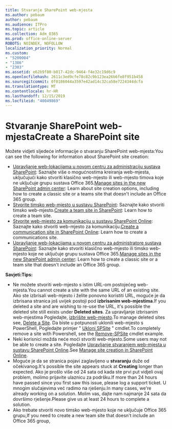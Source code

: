 ```yaml
---
title: Stvaranje SharePoint web-mjesta
ms.author: pebaum
author: pebaum
ms.audience: ITPro
ms.topic: article
ms.collection: Adm_O365
ms.prod: office-online-server
ROBOTS: NOINDEX, NOFOLLOW
localization_priority: Normal
ms.custom:
- "5200004"
- "1386"
- "2303"
ms.assetid: e62b9f80-b017-42dc-9464-f4e32c19d6c9
ms.openlocfilehash: 2611c3ed9cfe78c82c9b123ea26b6fe8f951b458
ms.sourcegitcommit: 0f0186044a3597e42ad14c32ca58e7224344dcfa
ms.translationtype: MT
ms.contentlocale: hr-HR
ms.lasthandoff: 12/15/2019
ms.locfileid: "40049869"
---
```

# <a name="create-a-sharepoint-site"></a><span data-ttu-id="881a2-102">Stvaranje SharePoint web-mjesta</span><span class="sxs-lookup"><span data-stu-id="881a2-102">Create a SharePoint site</span></span>

<span data-ttu-id="881a2-103">Možete vidjeti sljedeće informacije o stvaranju SharePoint web-mjesta:</span><span class="sxs-lookup"><span data-stu-id="881a2-103">You can see the following for information about SharePoint site creation:</span></span>
- <span data-ttu-id="881a2-104">[Upravljanje web-lokacijama u novom centru za administraciju sustava SharePoint](https://docs.microsoft.com/sharepoint/manage-site-creation): Saznajte više o mogućnostima kreiranja web-mjesta, uključujući kako stvoriti klasično web-mjesto ili web-mjesto timova koje ne uključuje grupu sustava Office 365.</span><span class="sxs-lookup"><span data-stu-id="881a2-104">[Manage sites in the new SharePoint admin center](https://docs.microsoft.com/sharepoint/manage-site-creation): Learn about site creation options, including how to create a classic site or a teams site that doesn't include an Office 365 group.</span></span>
- <span data-ttu-id="881a2-105">[Stvorite timsko web-mjesto u sustavu SharePoint](https://support.office.com/article/create-a-team-site-in-sharepoint-ef10c1e7-15f3-42a3-98aa-b5972711777d): Saznajte kako stvoriti timsko web-mjesto.</span><span class="sxs-lookup"><span data-stu-id="881a2-105">[Create a team site in SharePoint](https://support.office.com/article/create-a-team-site-in-sharepoint-ef10c1e7-15f3-42a3-98aa-b5972711777d): Learn how to create a team site.</span></span>
- <span data-ttu-id="881a2-106">[Stvorite web-mjesto za komunikaciju u sustavu SharePoint Online](https://support.office.com/article/7fb44b20-a72f-4d2c-9173-fc8f59ba50eb): Saznajte kako stvoriti web-mjesto za komunikaciju.</span><span class="sxs-lookup"><span data-stu-id="881a2-106">[Create a communication site in SharePoint Online](https://support.office.com/article/7fb44b20-a72f-4d2c-9173-fc8f59ba50eb): Learn how to create a communications site.</span></span>
- <span data-ttu-id="881a2-107">[Upravljanje web-lokacijama u novom centru za administratore sustava SharePoint](https://docs.microsoft.com/sharepoint/manage-sites-in-new-admin-center#create-a-site): Saznajte kako stvoriti klasično web-mjesto ili timsko web-mjesto koje ne uključuje grupu sustava Office 365.</span><span class="sxs-lookup"><span data-stu-id="881a2-107">[Manage sites in the new SharePoint admin center](https://docs.microsoft.com/sharepoint/manage-sites-in-new-admin-center#create-a-site):  Learn how to create a classic site or a team site that doesn't include an Office 365 group.</span></span>


  
<span data-ttu-id="881a2-108">**Savjeti:**</span><span class="sxs-lookup"><span data-stu-id="881a2-108">**Tips:**</span></span>
- <span data-ttu-id="881a2-109">Ne možete stvoriti web-mjesto s istim URL-om postojećeg web-mjesta.</span><span class="sxs-lookup"><span data-stu-id="881a2-109">You cannot create a site with the same URL of an existing site.</span></span> <span data-ttu-id="881a2-110">Ako ste izbrisali web-mjesto i želite ponovno koristiti URL, moguće je da izbrisana stranica još uvijek postoji pod **izbrisanim web-mjestima**.</span><span class="sxs-lookup"><span data-stu-id="881a2-110">If you deleted a site and are wishing to re-use the URL, it's possible the deleted site still exists under **Deleted sites**.</span></span> <span data-ttu-id="881a2-111">Za upravljanje izbrisanim web-mjestima Pogledajte, [izbrišite web-mjesto](https://docs.microsoft.com/sharepoint/manage-sites-in-new-admin-center#delete-a-site).</span><span class="sxs-lookup"><span data-stu-id="881a2-111">To manage deleted sites see, [Delete a Site](https://docs.microsoft.com/sharepoint/manage-sites-in-new-admin-center#delete-a-site).</span></span> <span data-ttu-id="881a2-112">Da biste u potpunosti uklonili web-mjesto s PowerShell, Pogledajte primjer " [Ukloni SPSite](https://docs.microsoft.com/sharepoint/manage-sites-in-new-admin-center#delete-a-site) " cmdlet.</span><span class="sxs-lookup"><span data-stu-id="881a2-112">To completely remove a site with Powershell, see the [Remove-SPSite](https://docs.microsoft.com/sharepoint/manage-sites-in-new-admin-center#delete-a-site) cmdlet example.</span></span>
- <span data-ttu-id="881a2-113">Neki korisnici možda neće moći stvoriti web-mjesto.</span><span class="sxs-lookup"><span data-stu-id="881a2-113">Some users may not be able to create a site.</span></span> <span data-ttu-id="881a2-114">Pogledajte [Upravljanje stvaranjem web-mjesta u sustavu SharePoint Online](https://docs.microsoft.com/sharepoint/manage-site-creation).</span><span class="sxs-lookup"><span data-stu-id="881a2-114">See [Manage site creation in SharePoint Online](https://docs.microsoft.com/sharepoint/manage-site-creation).</span></span>
- <span data-ttu-id="881a2-115">Moguće je da se stranica pojavi zaglavljeno u **stvaranju** duže od očekivanog.</span><span class="sxs-lookup"><span data-stu-id="881a2-115">It's possible the site appears stuck at **Creating** longer than expected.</span></span> <span data-ttu-id="881a2-116">Ako je prošlo više od 24 sata od kada ste prvi put vidjeli ovaj problem, molimo prijavite ulaznicu za podršku.</span><span class="sxs-lookup"><span data-stu-id="881a2-116">If more than 24 hours have passed since you first saw this issue, please log a support ticket.</span></span> <span data-ttu-id="881a2-117">U mnogim slučajevima već radimo na rješenju.</span><span class="sxs-lookup"><span data-stu-id="881a2-117">In many cases, we're already working on a solution.</span></span> <span data-ttu-id="881a2-118">Molim vas, dajte nam najmanje 24 sata da dovršimo rješenje.</span><span class="sxs-lookup"><span data-stu-id="881a2-118">Please give us at least 24 hours to complete a solution.</span></span>
- <span data-ttu-id="881a2-119">Ako trebate stvoriti novo timsko web-mjesto koje ne uključuje Office 365 grupu,</span><span class="sxs-lookup"><span data-stu-id="881a2-119">If you need to create a new team site that doesn't include an Office 365 group,</span></span> 



